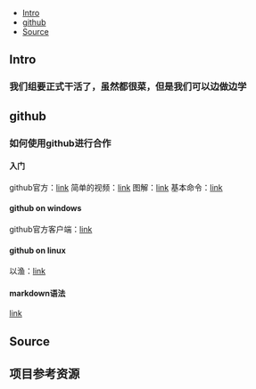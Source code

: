 - [Intro](#intro)
- [github](#github)
- [Source](#source)

Intro
-----

### 我们组要正式干活了，虽然都很菜，但是我们可以边做边学

github
------

### 如何使用github进行合作

#### 入门

github官方：[link](https://guides.github.com/introduction/flow/)
简单的视频：[link](https://www.youtube.com/watch?v=3a2x1iJFJWc)
图解：[link](https://marklodato.github.io/visual-git-guide/index-zh-cn.html)
基本命令：[link](https://confluence.atlassian.com/bitbucketserver/basic-git-commands-776639767.html)

#### github on windows

github官方客户端：[link](https://desktop.github.com/)

#### github on linux

以渔：[link](https://git-scm.com/docs)

#### markdown语法

[link](https://guides.github.com/features/mastering-markdown/)

Source
------

## 项目参考资源
